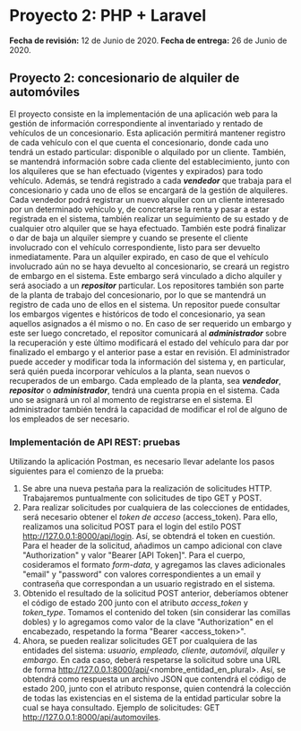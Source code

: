 # Proyecto 2:  PHP + Laravel

**Fecha de revisión:** 12 de Junio de 2020.
**Fecha de entrega:** 26 de Junio de 2020.

## **Proyecto 2: concesionario de alquiler de automóviles**

El proyecto consiste en la implementación de una aplicación web para la gestión de información correspondiente al inventariado y rentado de vehículos de un concesionario.
Esta aplicación permitirá mantener registro de cada vehículo con el que cuenta el concesionario, donde cada uno tendrá un estado particular: disponible o alquilado por un cliente. También, se mantendrá información sobre cada cliente del establecimiento, junto con los alquileres que se han efectuado (vigentes y expirados) para todo vehículo. Además, se tendrá registrado a cada ***vendedor*** que trabaja para el concesionario y cada uno de ellos se encargará de la gestión de alquileres. Cada vendedor podrá registrar un nuevo alquiler con un cliente interesado por un determinado vehículo y, de concretarse la renta y pasar a estar registrada en el sistema, también realizar un seguimiento de su estado y de cualquier otro alquiler que se haya efectuado. También este podrá finalizar o dar de baja un alquiler siempre y cuando se presente el cliente involucrado con el vehículo correspondiente, listo para ser devuelto inmediatamente. Para un alquiler expirado, en caso de que el vehículo involucrado aún no se haya devuelto al concesionario, se creará un registro de embargo en el sistema. Este embargo será vinculado a dicho alquiler y será asociado a un ***repositor*** particular. Los repositores también son parte de la planta de trabajo del concesionario, por lo que se mantendrá un registro de cada uno de ellos en el sistema. Un repositor puede consultar los embargos vigentes e históricos de todo el concesionario, ya sean aquellos asignados a él mismo o no. En caso de ser requerido un embargo y este ser luego concretado, el repositor comunicará al ***administrador*** sobre la recuperación y este último modificará el estado del vehículo para dar por finalizado el embargo y el anterior pase a estar en revisión. El administrador puede acceder y modificar toda la información del sistema y, en particular, será quién pueda incorporar vehículos a la planta, sean nuevos o recuperados de un embargo.
Cada empleado de la planta, sea ***vendedor***, ***repositor*** o ***administrador***, tendrá una cuenta propia en el sistema. Cada uno se asignará un rol al momento de registrarse en el sistema. El administrador también tendrá la capacidad de modificar el rol de alguno de los empleados de ser necesario.


### **Implementación de API REST: pruebas**

Utilizando la aplicación Postman, es necesario llevar adelante los pasos siguientes para el comienzo de la prueba:

1. Se abre una nueva pestaña para la realización de solicitudes HTTP. Trabajaremos puntualmente con solicitudes de tipo GET y POST.
2. Para realizar solicitudes por cualquiera de las colecciones de entidades, será necesario obtener el *token de acceso* (access_token). Para ello, realizamos una solicitud POST para el login del estilo POST http://127.0.0.1:8000/api/login. Así, se obtendrá el token en cuestión. Para el header de la solicitud, añadimos un campo adicional con clave "Authorization" y valor "Bearer [API Token]". Para el cuerpo, cosideramos el formato *form-data*, y agregamos las claves adicionales "email" y "password" con valores correspondientes a un email y contraseña que correspondan a un usuario registrado en el sistema.
3. Obtenido el resultado de la solicitud POST anterior, deberíamos obtener el código de estado 200 junto con el atributo *access_token* y *token_type*. Tomamos el contenido del token (sin considerar las comillas dobles) y lo agregamos como valor de la clave "Authorization" en el encabezado, respetando la forma "Bearer <access_token>".
4. Ahora, se pueden realizar solicitudes GET por cualquiera de las entidades del sistema: *usuario, empleado, cliente, automóvil, alquiler* y *embargo*. En cada caso, deberá respetarse la solicitud sobre una URL de forma http://127.0.0.1:8000/api/<nombre_entidad_en_plural>. Así, se obtendrá como respuesta un archivo JSON que contendrá el código de estado 200, junto con el atributo response, quien contendrá la colección de todas las existencias en el sistema de la entidad particular sobre la cual se haya consultado. Ejemplo de solicitudes: GET http://127.0.0.1:8000/api/automoviles.
